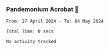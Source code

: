 ### Pandemonium Acrobat 🤸

<!--START_SECTION:waka-->

```all_time
From: 27 April 2024 - To: 04 May 2024

Total Time: 0 secs

No activity tracked
```

<!--END_SECTION:waka-->
